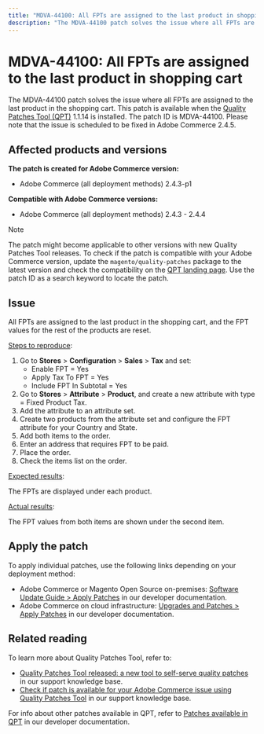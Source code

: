 ```yaml
---
title: "MDVA-44100: All FPTs are assigned to the last product in shopping cart"
description: "The MDVA-44100 patch solves the issue where all FPTs are assigned to the last product in the shopping cart. This patch is available when the [Quality Patches Tool (QPT)](https://support.magento.com/hc/en-us/articles/360047139492) 1.1.14 is installed. The patch ID is MDVA-44100. Please note that the issue is scheduled to be fixed in Adobe Commerce 2.4.5."
---
```


# MDVA-44100: All FPTs are assigned to the last product in shopping cart

The MDVA-44100 patch solves the issue where all FPTs are assigned to the last product in the shopping cart. This patch is available when the [Quality Patches Tool (QPT)](https://support.magento.com/hc/en-us/articles/360047139492) 1.1.14 is installed. The patch ID is MDVA-44100. Please note that the issue is scheduled to be fixed in Adobe Commerce 2.4.5.

## Affected products and versions

**The patch is created for Adobe Commerce version:**

* Adobe Commerce (all deployment methods) 2.4.3-p1

**Compatible with Adobe Commerce versions:**

* Adobe Commerce (all deployment methods) 2.4.3 - 2.4.4

>[!NOTE]
>
>The patch might become applicable to other versions with new Quality Patches Tool releases. To check if the patch is compatible with your Adobe Commerce version, update the `magento/quality-patches` package to the latest version and check the compatibility on the [QPT landing page](https://devdocs.magento.com/quality-patches/tool.html#patch-grid). Use the patch ID as a search keyword to locate the patch.

## Issue

All FPTs are assigned to the last product in the shopping cart, and the FPT values for the rest of the products are reset.

<u>Steps to reproduce</u>:

1. Go to **Stores** > **Configuration** > **Sales** > **Tax** and set:
    * Enable FPT = Yes
    * Apply Tax To FPT = Yes
    * Include FPT In Subtotal = Yes
1. Go to **Stores** > **Attribute** > **Product**, and create a new attribute with type = Fixed Product Tax.
1. Add the attribute to an attribute set.
1. Create two products from the attribute set and configure the FPT attribute for your Country and State.
1. Add both items to the order.
1. Enter an address that requires FPT to be paid.
1. Place the order.
1. Check the items list on the order.

<u>Expected results</u>:

The FPTs are displayed under each product.

<u>Actual results</u>:

The FPT values from both items are shown under the second item.

## Apply the patch

To apply individual patches, use the following links depending on your deployment method:

* Adobe Commerce or Magento Open Source on-premises: [Software Update Guide > Apply Patches](https://devdocs.magento.com/guides/v2.4/comp-mgr/patching/mqp.html) in our developer documentation.
* Adobe Commerce on cloud infrastructure: [Upgrades and Patches > Apply Patches](https://devdocs.magento.com/cloud/project/project-patch.html) in our developer documentation.

## Related reading

To learn more about Quality Patches Tool, refer to:

* [Quality Patches Tool released: a new tool to self-serve quality patches](https://support.magento.com/hc/en-us/articles/360047139492) in our support knowledge base.
* [Check if patch is available for your Adobe Commerce issue using Quality Patches Tool](https://support.magento.com/hc/en-us/articles/360047125252) in our support knowledge base.

For info about other patches available in QPT, refer to [Patches available in QPT](https://devdocs.magento.com/quality-patches/tool.html#patch-grid) in our developer documentation.